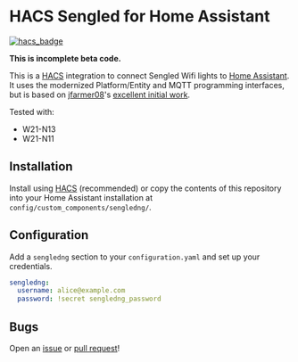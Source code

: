 # HACS Sengled for Home Assistant

[![hacs_badge](https://img.shields.io/badge/HACS-Custom-41BDF5.svg)](https://github.com/hacs/integration)

**This is incomplete beta code.**

This is a [HACS](https://hacs.xyz/) integration to connect Sengled Wifi lights to [Home Assistant](https://www.home-assistant.io/). It uses the modernized Platform/Entity and MQTT programming interfaces, but is based on [jfarmer08](https://github.com/jfarmer08)'s [excellent initial work](https://github.com/jfarmer08/ha-sengledapi).

Tested with:

- W21-N13
- W21-N11

## Installation

Install using [HACS](https://hacs.xyz/) (recommended) or copy the contents of this repository into your Home Assistant installation at `config/custom_components/sengledng/`.

## Configuration


Add a `sengledng` section to your `configuration.yaml` and set up your credentials.

```yaml
sengledng:
  username: alice@example.com
  password: !secret sengledng_password
```

## Bugs

Open an [issue](https://github.com/kylev/ha-sengledng/issues) or [pull request](https://github.com/kylev/ha-sengledng/pulls)!
